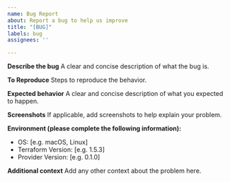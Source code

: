 ```yaml
---
name: Bug Report
about: Report a bug to help us improve
title: "[BUG]"
labels: bug
assignees: ''

---
```


**Describe the bug**
A clear and concise description of what the bug is.

**To Reproduce**
Steps to reproduce the behavior.

**Expected behavior**
A clear and concise description of what you expected to happen.

**Screenshots**
If applicable, add screenshots to help explain your problem.

**Environment (please complete the following information):**
 - OS: [e.g. macOS, Linux]
 - Terraform Version: [e.g. 1.5.3]
 - Provider Version: [e.g. 0.1.0]

**Additional context**
Add any other context about the problem here.
